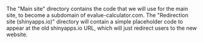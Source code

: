 
The "Main site" directory contains the code that we will use for the main site, to become a subdomain of evalue-calculator.com. The "Redirection site (shinyapps.io)" directory will contain a simple placeholder code to appear at the old shinyapps.io URL, which will just redirect users to the new website.  